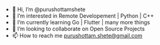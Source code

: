 - 👋 Hi, I’m @purushottamshete
- 👀 I’m interested in Remote Developement | Python | C++ 
- 🌱 I’m currently learning Go | Flutter | many more things
- 💞️ I’m looking to collaborate on Open Source Projects
- 📫 How to reach me purushottam.shete@gmail.com

<!---
purushottamshete/purushottamshete is a ✨ special ✨ repository because its `README.md` (this file) appears on your GitHub profile.
You can click the Preview link to take a look at your changes.
--->

